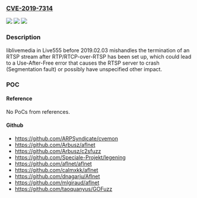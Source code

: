 ### [CVE-2019-7314](https://cve.mitre.org/cgi-bin/cvename.cgi?name=CVE-2019-7314)
![](https://img.shields.io/static/v1?label=Product&message=n%2Fa&color=blue)
![](https://img.shields.io/static/v1?label=Version&message=n%2Fa&color=blue)
![](https://img.shields.io/static/v1?label=Vulnerability&message=n%2Fa&color=brighgreen)

### Description

liblivemedia in Live555 before 2019.02.03 mishandles the termination of an RTSP stream after RTP/RTCP-over-RTSP has been set up, which could lead to a Use-After-Free error that causes the RTSP server to crash (Segmentation fault) or possibly have unspecified other impact.

### POC

#### Reference
No PoCs from references.

#### Github
- https://github.com/ARPSyndicate/cvemon
- https://github.com/Arbusz/aflnet
- https://github.com/Arbusz/c2sfuzz
- https://github.com/Speciale-Projekt/legening
- https://github.com/aflnet/aflnet
- https://github.com/calmxkk/aflnet
- https://github.com/dnagarju/Aflnet
- https://github.com/mlgiraud/aflnet
- https://github.com/taoquanyus/GOFuzz

